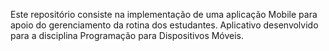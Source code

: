 Este repositório consiste na implementação de uma aplicação Mobile para apoio do gerenciamento da rotina dos estudantes. Aplicativo desenvolvido para a disciplina Programação para Dispositivos Móveis.
